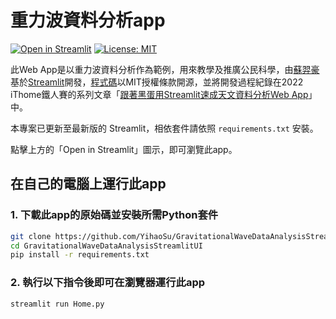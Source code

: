 # 重力波資料分析app
[![Open in Streamlit](https://static.streamlit.io/badges/streamlit_badge_black_white.svg)](https://yihaosu-gravitationalwavedataanalysisstreamlitui-home-fgrchc.streamlitapp.com/)
[![License: MIT](https://img.shields.io/badge/License-MIT-blue.svg)](https://github.com/YihaoSu/GravitationalWaveDataAnalysisStreamlitUI/blob/main/LICENSE)


此Web App是以重力波資料分析作為範例，用來教學及推廣公民科學，由[蘇羿豪](https://astrobackhacker.tw/)基於[Streamlit](https://streamlit.io/)開發，[程式碼](https://github.com/YihaoSu/GravitationalWaveDataAnalysisStreamlitUI)以MIT授權條款開源，並將開發過程紀錄在2022 iThome鐵人賽的系列文章「[跟著黑蛋用Streamlit速成天文資料分析Web App](https://ithelp.ithome.com.tw/users/20103436/ironman/5820)」中。

本專案已更新至最新版的 Streamlit，相依套件請依照 `requirements.txt` 安裝。

點擊上方的「Open in Streamlit」圖示，即可瀏覽此app。

## 在自己的電腦上運行此app
### 1. 下載此app的原始碼並安裝所需Python套件
```bash
git clone https://github.com/YihaoSu/GravitationalWaveDataAnalysisStreamlitUI.git
cd GravitationalWaveDataAnalysisStreamlitUI
pip install -r requirements.txt
```
### 2. 執行以下指令後即可在瀏覽器運行此app
```shell
streamlit run Home.py
```
